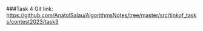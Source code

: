 ###Task 4
Git link:   
https://github.com/AnatolSalau/AlgorithmsNotes/tree/master/src/tinkof_tasks/contest2023/task3


